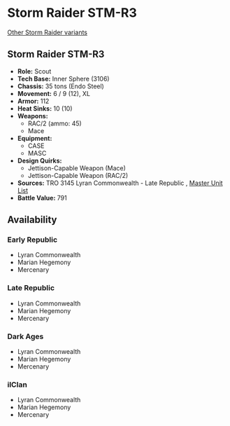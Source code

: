 # Storm Raider STM-R3 

[Other Storm Raider variants](../storm_raider.md) 

## Storm Raider STM-R3 

- **Role:** Scout 
- **Tech Base:** Inner Sphere (3106) 
- **Chassis:** 35 tons (Endo Steel) 
- **Movement:** 6 / 9 (12), XL 
- **Armor:** 112 
- **Heat Sinks:** 10 (10) 
- **Weapons:** 
  - RAC/2 (ammo: 45) 
  - Mace 
- **Equipment:** 
  - CASE 
  - MASC 
- **Design Quirks:** 
  - Jettison-Capable Weapon (Mace) 
  - Jettison-Capable Weapon (RAC/2) 
- **Sources:** TRO 3145 Lyran Commonwealth - Late Republic , [Master Unit List](http://masterunitlist.info/Unit/Details/6614) 
- **Battle Value:** 791 

## Availability 

### Early Republic 

- Lyran Commonwealth 
- Marian Hegemony 
- Mercenary 

### Late Republic 

- Lyran Commonwealth 
- Marian Hegemony 
- Mercenary 

### Dark Ages 

- Lyran Commonwealth 
- Marian Hegemony 
- Mercenary 

### ilClan 

- Lyran Commonwealth 
- Marian Hegemony 
- Mercenary 

